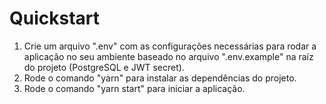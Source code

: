 # Quickstart

1. Crie um arquivo ".env" com as configurações necessárias para rodar a aplicação no seu ambiente baseado no arquivo ".env.example" na raíz do projeto (PostgreSQL e JWT secret).
2. Rode o comando "yarn" para instalar as dependências do projeto.
3. Rode o comando "yarn start" para iniciar a aplicação.
